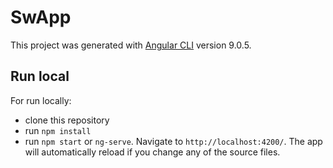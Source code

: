 # SwApp

This project was generated with [Angular CLI](https://github.com/angular/angular-cli) version 9.0.5.

## Run local

For run locally:

- clone this repository
- run `npm install`
- run `npm start` or `ng-serve`. Navigate to `http://localhost:4200/`. The app will automatically reload if you change any of the source files.
